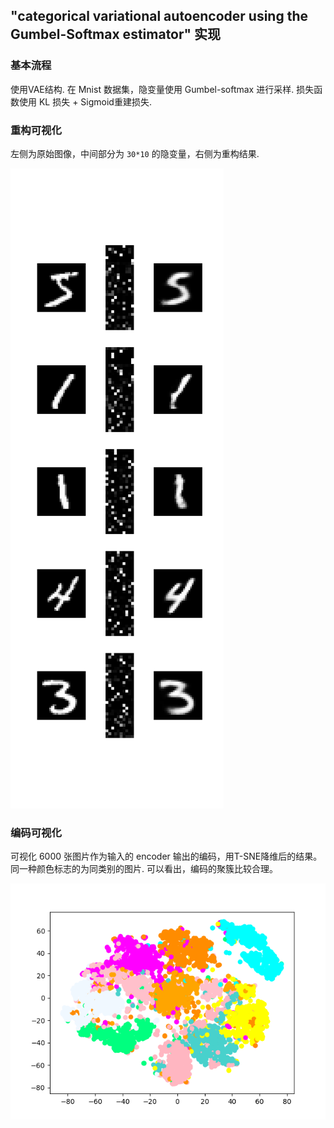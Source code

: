 ## "categorical variational autoencoder using the Gumbel-Softmax estimator" 实现

### 基本流程

使用VAE结构. 在 Mnist 数据集，隐变量使用 Gumbel-softmax 进行采样. 损失函数使用 KL 损失 + Sigmoid重建损失.

### 重构可视化
左侧为原始图像，中间部分为 `30*10` 的隐变量，右侧为重构结果.

![VAE](vae-pic/vae_rebuilt.png)

### 编码可视化
可视化 6000 张图片作为输入的 encoder 输出的编码，用T-SNE降维后的结果。
同一种颜色标志的为同类别的图片. 可以看出，编码的聚簇比较合理。

![VAE](vae-pic/vae_embed.png)


